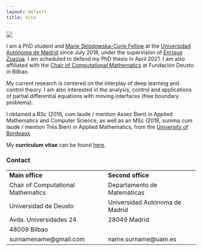 ```yaml
---
layout: default
title: Vita
---
```



<!-- Hacky JS: https://stackoverflow.com/questions/18032220/css-change-image-src-on-imghover  -->

<script>
function hover(element) {
  element.setAttribute('src', '{{site.baseurl}}/{{site.hover-picture}}');
}

function unhover(element) {
  element.setAttribute('src', '{{site.baseurl}}/{{site.profile-picture}}');
}
</script>

<img class="profile-picture" src="{{site.baseurl}}/{{site.profile-picture}}" onmouseover="hover(this);" onmouseout="unhover(this);" float = "left" />

I am a PhD student and <a href="https://www.conflex.org">Marie Sklodowska-Curie Fellow</a> at the <a href="http://www.uam.es/UAM/Home.htm?language=es">Universidad Autónoma de Madrid</a> since July 2018, under the supervision of <a href="http://paginaspersonales.deusto.es/enrique.zuazua/">Enrique Zuazua</a>. 
I am scheduled to defend my PhD thesis in April 2021. 
I am also affiliated with the <a href="https://cmc.deusto.eus">Chair of Computational Mathematics</a> at Fundación Deusto in Bilbao.

My current research is centered on the interplay of deep learning and control theory. I am also interested in the  analysis, control and applications of partial differential equations with moving interfaces (free boundary problems).

I obtained a BSc (2016, cum laude / mention Assez Bien) in Applied Mathematics and Computer Science, as well as an MSc (2018, summa cum laude / mention Très Bien) in Applied Mathematics, from the <a href="https://www.u-bordeaux.fr">University of Bordeaux</a>.

My <b>curriculum vitae</b> can be found <a href="{{site.baseurl}}/{{site.cv}}">here</a>.

<h3 id="contact">Contact</h3>

<table>
  <tbody>
    <tr>
      <td><strong>Main office</strong></td>
      <td><strong>Second office</strong></td>
    </tr>
    <tr>
      <td>Chair of Computational Mathematics</td>
      <td>Departamento de Matemáticas</td>
    </tr>
    <tr>
      <td>Universidad de Deusto</td>
      <td>Universidad Autónoma de Madrid</td>
    </tr>
    <tr>
      <td>Avda. Universidades 24</td>
      <td>28049 Madrid</td>
    </tr>
    <tr>
      <td>48009 Bilbao</td>
      <td></td>
    </tr>
    <tr>
      <td>surnamename@gmail.com</td>
      <td>name.surname@uam.es</td>
    </tr>
  </tbody>
</table>








